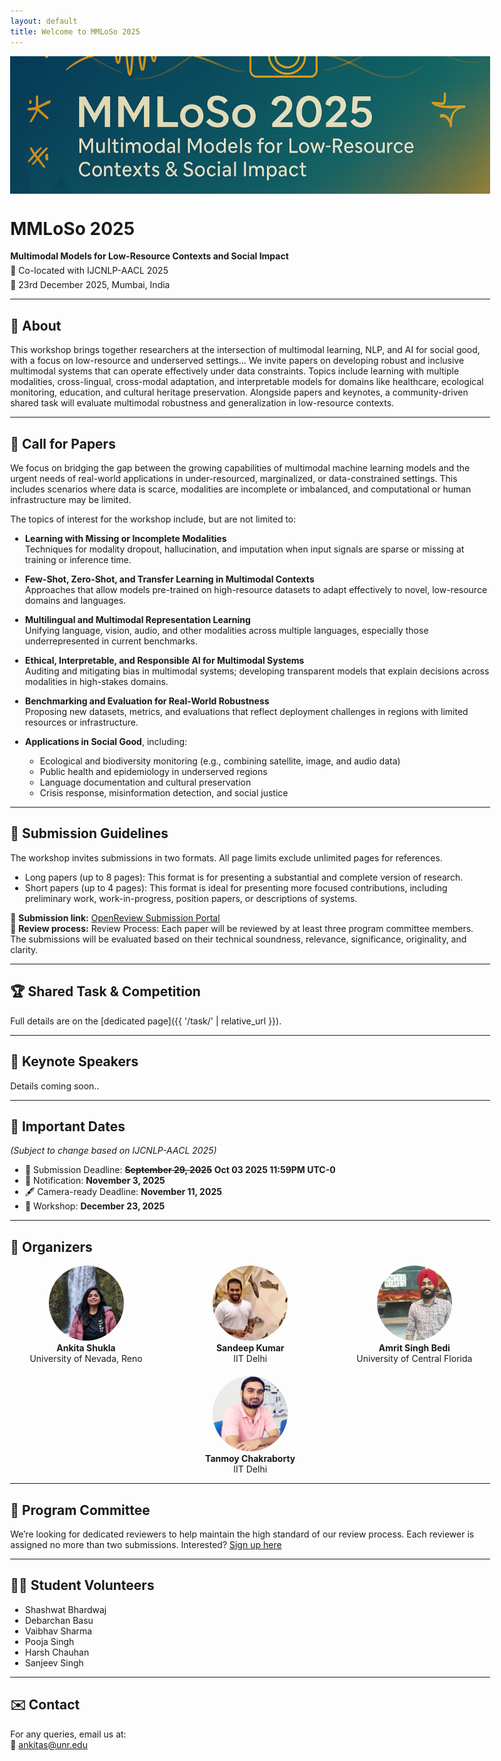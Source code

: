 ```yaml
---
layout: default  
title: Welcome to MMLoSo 2025  
---
```

<style>
/* widen the site’s default container */
.wrapper{
  max-width: 1200px;   /* pick any width you like, e.g. 1400px or 90vw */
}
</style>

<!-- ▶️  Banner goes right after the front-matter block ◀️ -->
<img src="assets/img/banner.png"
     alt="MMLoSo 2025 Workshop Banner"
     style="
        width:100vw;          /* fill entire viewport */
        max-width:1000;       /* <- override the theme rule */
        max-height:220px;
        object-fit:cover;
        display:block;
        position:relative;    /* pull it out of the wrapper’s center */
        margin:0 0 20px 0;"> 


<!--

<div style="
  position: fixed;
  top: 20%;
  left: 20px;
  width: 220px;
  display: flex;
  flex-direction: column;
  gap: 12px;
  z-index: 1000;
">
  <h3 style="margin: 0;">MMLoSo Workshop @ IJCNLP-AACL 2025</h3>
  <p style="font-size: 13px; margin: 0;">
    First International Workshop on<br>
    Multimodal Models for Low-Resource Contexts and Social Impact
  </p>
  <a href="https://openreview.net/group?id=aclweb.org/AACL-IJCNLP/2025/Workshop/MMLoSo&referrer=%5BHomepage%5D(%2F)#tab-recent-activity" 
     target="_blank"
     style="background-color: #2e7dd8; color: white; padding: 8px 14px;
            border-radius: 6px; text-decoration: none;
            font-weight: bold; font-size: 14px;">
    🔗 View on OpenReview
  </a>

  <hr style="width: 100%; border: 0; border-top: 1px solid #ccc; margin: 8px 0;">
  
  <a href="#about" style="padding: 8px 12px; background-color: #005a9c; color: white; border-radius: 6px; text-decoration: none;">About</a>
  <a href="#cfp" style="padding: 8px 12px; background-color: #005a9c; color: white; border-radius: 6px; text-decoration: none;">Call for Papers</a>
  <a href="#task" style="padding: 8px 12px; background-color: #005a9c; color: white; border-radius: 6px; text-decoration: none;">Shared Task and Competition</a>
  <a href="#keynotes" style="padding: 8px 12px; background-color: #005a9c; color: white; border-radius: 6px; text-decoration: none;">Keynote Speakers</a>
  <a href="#dates" style="padding: 8px 12px; background-color: #005a9c; color: white; border-radius: 6px; text-decoration: none;">Important Dates</a>
  <a href="#organizers" style="padding: 8px 12px; background-color: #005a9c; color: white; border-radius: 6px; text-decoration: none;">Organizers</a>
  <a href="#pc" style="padding: 8px 12px; background-color: #005a9c; color: white; border-radius: 6px; text-decoration: none;">Program Committee</a>
  <a href="#volunteers" style="padding: 8px 12px; background-color: #005a9c; color: white; border-radius: 6px; text-decoration: none;">Student Volunteers</a>
  <a href="#contact" style="padding: 8px 12px; background-color: #005a9c; color: white; border-radius: 6px; text-decoration: none;">Contact</a>
</div> 
-->

<style>
body {
  max-width: 80%;
  margin-left: 2%;
  margin-right: 2%;
}

.wrapper {
  /* max-width: 1200px; */
  margin-left: auto;
  margin-right: auto;
}
</style>

<div class="wrapper">

<h1 id="mm">MMLoSo 2025</h1>
<p style="margin: 0 0 6px 0;"><strong>Multimodal Models for Low-Resource Contexts and Social Impact</strong></p>
<p style="margin: 0 0 6px 0;">📍 Co-located with IJCNLP-AACL 2025</p>
<p style="margin: 0;">📅 23rd December 2025, Mumbai, India</p>

</div>

---

## 📖 <a id="about"></a> About

This workshop brings together researchers at the intersection of multimodal learning, NLP, and AI for social good, with a focus on low-resource and underserved settings...
We invite papers on developing robust and inclusive multimodal systems that can operate effectively under data constraints. Topics include learning with multiple modalities, cross-lingual, cross-modal adaptation, and interpretable models for domains like healthcare, ecological monitoring, education, and cultural heritage preservation. Alongside papers and keynotes, a community-driven shared task will evaluate multimodal robustness and generalization in low-resource contexts.

---

## 📢 <a id="cfp"></a> Call for Papers

We focus on bridging the gap between the growing capabilities of multimodal machine learning models and the urgent needs of real-world applications in under-resourced, marginalized, or data-constrained settings. This includes scenarios where data is scarce, modalities are incomplete or imbalanced, and computational or human infrastructure may be limited.

The topics of interest for the workshop include, but are not limited to:

- **Learning with Missing or Incomplete Modalities**  
  Techniques for modality dropout, hallucination, and imputation when input signals are sparse or missing at training or inference time.

- **Few-Shot, Zero-Shot, and Transfer Learning in Multimodal Contexts**  
  Approaches that allow models pre-trained on high-resource datasets to adapt effectively to novel, low-resource domains and languages.

- **Multilingual and Multimodal Representation Learning**  
  Unifying language, vision, audio, and other modalities across multiple languages, especially those underrepresented in current benchmarks.

- **Ethical, Interpretable, and Responsible AI for Multimodal Systems**  
  Auditing and mitigating bias in multimodal systems; developing transparent models that explain decisions across modalities in high-stakes domains.

- **Benchmarking and Evaluation for Real-World Robustness**  
  Proposing new datasets, metrics, and evaluations that reflect deployment challenges in regions with limited resources or infrastructure.

- **Applications in Social Good**, including:
  - Ecological and biodiversity monitoring (e.g., combining satellite, image, and audio data)
  - Public health and epidemiology in underserved regions
  - Language documentation and cultural preservation
  - Crisis response, misinformation detection, and social justice  

---
## 📝 <a id="guidelines"></a> Submission Guidelines

The workshop invites submissions in two formats. All page limits exclude unlimited pages for references.
 - Long papers (up to 8 pages):
    This format is for presenting a substantial and complete version of research.
 - Short papers (up to 4 pages):
    This format is ideal for presenting more focused contributions, including preliminary work, work-in-progress, position papers, or descriptions of systems.

📅 **Submission link:** [OpenReview Submission Portal](https://openreview.net/group?id=aclweb.org/AACL-IJCNLP/2025/Workshop/MMLoSo)  
📑 **Review process:** Review Process: Each paper will be reviewed by at least three program committee members. The submissions will be evaluated based on their technical soundness, relevance, significance, originality, and clarity.

---

## 🏆 <a id="task"></a> Shared Task & Competition  


Full details are on the [dedicated page]({{ '/task/' | relative_url }}).


---
## 🎤 <a id="keynotes"></a> Keynote Speakers    

Details coming soon..

---

## 📅 <a id="dates"></a> Important Dates  
*(Subject to change based on IJCNLP-AACL 2025)*

- 📝 Submission Deadline: **~~September 29, 2025~~** **Oct 03 2025 11:59PM UTC-0**
- 📢 Notification: **November 3, 2025**  
- 🖋 Camera-ready Deadline: **November 11, 2025**  
- 📍 Workshop:  **December 23, 2025**

---

## 👥 <a id="organizers"></a> Organizers

<!-- <div style="display: flex; flex-wrap: wrap; gap: 20px;">
  <div style="flex: 1; min-width: 200px; text-align: center;">
    <img src="/assets/img/ankita.jpeg" alt="Ankita Shukla" style="width:120px; height:120px; object-fit: cover; border-radius: 50%;"><br>
    <strong>Ankita Shukla</strong><br>
    University of Nevada, Reno
  </div>
  <div style="flex: 1; min-width: 200px; text-align: center;">
    <img src="/assets/img/sandeep.png" alt="Sandeep Kumar" style="width:120px; height:120px; object-fit: cover; border-radius: 50%;"><br>
    <strong>Sandeep Kumar</strong><br>
    IIT Delhi
  </div>
  <div style="flex: 1; min-width: 200px; text-align: center;">
    <img src="/assets/img/amrit.jpg" alt="Amrit Singh Bedi" style="width:120px; height:120px; object-fit: cover; border-radius: 50%;"><br>
    <strong>Amrit Singh Bedi</strong><br>
    University of Central Florida
  </div>
  <div style="flex: 1; min-width: 200px; text-align: center;">
    <img src="/assets/img/tanmoy.png" alt="Tanmoy Chakraborty" style="width:120px; height:120px; object-fit: cover; border-radius: 50%;"><br>
    <strong>Tanmoy Chakraborty</strong><br>
    IIT Delhi
  </div>
</div> -->
<div style="display: flex; flex-wrap: wrap; gap: 20px;">
  <div style="flex: 1; min-width: 200px; text-align: center;">
    <img src="assets/img/ankita.jpeg" alt="Ankita Shukla" style="width:120px; height:120px; object-fit: cover; border-radius: 50%;"><br>
    <strong><a href="https://www.unr.edu/cse/people/ankita-shukla" target="_blank" style="text-decoration: none; color: inherit;">Ankita Shukla</a></strong><br>
    University of Nevada, Reno
  </div>

  <div style="flex: 1; min-width: 200px; text-align: center;">
    <img src="assets/img/sandeep.png" alt="Sandeep Kumar" style="width:120px; height:120px; object-fit: cover; border-radius: 50%;"><br>
    <strong><a href="https://sites.google.com/view/sandeepkr/home" target="_blank" style="text-decoration: none; color: inherit;">Sandeep Kumar</a></strong><br>
    IIT Delhi
  </div>

  <div style="flex: 1; min-width: 200px; text-align: center;">
    <img src="assets/img/amrit.jpg" alt="Amrit Singh Bedi" style="width:120px; height:120px; object-fit: cover; border-radius: 50%;"><br>
    <strong><a href="https://sites.google.com/view/amritsinghbedi/home" target="_blank" style="text-decoration: none; color: inherit;">Amrit Singh Bedi</a></strong><br>
    University of Central Florida
  </div>

  <div style="flex: 1; min-width: 200px; text-align: center;">
    <img src="assets/img/tanmoy.png" alt="Tanmoy Chakraborty" style="width:120px; height:120px; object-fit: cover; border-radius: 50%;"><br>
    <strong><a href="https://tanmoychak.com/" target="_blank" style="text-decoration: none; color: inherit;">Tanmoy Chakraborty</a></strong><br>
    IIT Delhi
  </div>
</div>


---
## 📝 <a id="pc"></a> Program Committee 

We’re looking for dedicated reviewers to help maintain the high standard of our review process. Each reviewer is assigned no more than two submissions. 
Interested? [Sign up here](https://docs.google.com/forms/d/e/1FAIpQLScknm1maEyFuSNxqDqzWcYkaIOwbQbVigPzNwFJPzl-c15miw/viewform?usp=header)

---
## 🙋‍♀️ <a id="volunteers"></a> Student Volunteers
  - Shashwat Bhardwaj 
  - Debarchan Basu
  - Vaibhav Sharma
  - Pooja Singh
  - Harsh Chauhan
  - Sanjeev Singh
      
--- 

## ✉️ <a id="contact"></a> Contact

For any queries, email us at:  
📧 [ankitas@unr.edu](mailto:ankitas@unr.edu)


